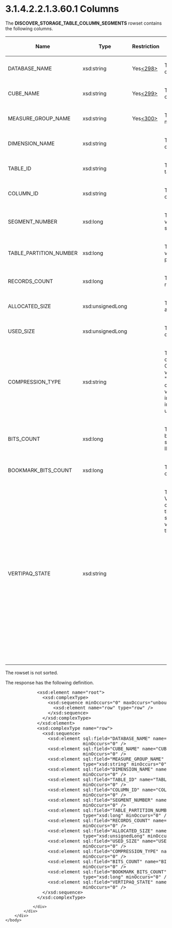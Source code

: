 <html dir="LTR" xmlns:mshelp="http://msdn.microsoft.com/mshelp" xmlns:ddue="http://ddue.schemas.microsoft.com/authoring/2003/5" xmlns:xlink="http://www.w3.org/1999/xlink" xmlns:tool="http://www.microsoft.com/tooltip">
    <head>
        <meta http-equiv="Content-Type" content="text/html; CHARSET=utf-8"></meta>
        <meta name="save" content="history"></meta>
        <title>3.1.4.2.2.1.3.60.1 Columns</title>
        <xml>
            <mshelp:toctitle title="3.1.4.2.2.1.3.60.1 Columns"></mshelp:toctitle>
            <mshelp:rltitle title="[MS-SSAS]: Columns"></mshelp:rltitle>
            <mshelp:keyword index="A" term="6f631e7e-9863-4d5a-8254-e7603efe271c"></mshelp:keyword>
            <mshelp:attr name="DCSext.ContentType" value="open specification"></mshelp:attr>
            <mshelp:attr name="AssetID" value="6f631e7e-9863-4d5a-8254-e7603efe271c"></mshelp:attr>
            <mshelp:attr name="TopicType" value="kbRef"></mshelp:attr>
            <mshelp:attr name="DCSext.Title" value="[MS-SSAS]: Columns" />
        </xml>
    </head>
    <body>
        <div id="header">
            <h1 class="heading">3.1.4.2.2.1.3.60.1 Columns</h1>
        </div>
        <div id="mainSection">
            <div id="mainBody">
                <div id="allHistory" class="saveHistory"></div>
                <div id="sectionSection0" class="section" name="collapseableSection">
                    

<p>The <b>DISCOVER_STORAGE_TABLE_COLUMN_SEGMENTS</b> rowset
contains the following columns.</p>

<table>
 <thead>
  <tr>
   <th>
   <p>Name</p>
   </th>
   <th>
   <p>Type</p>
   </th>
   <th>
   <p>Restriction</p>
   </th>
   <th>
   <p>Description</p>
   </th>
  </tr>
 </thead>
 <tr>
  <td>
  <p>DATABASE_NAME</p>
  </td>
  <td>
  <p>xsd:string</p>
  </td>
  <td>
  <p>Yes<a id="Appendix_A_Target_298"></a><a href="b9ac4859-2662-44ca-b131-9addd8b953dc.htm#Appendix_A_298" aria-label="Product behavior note 298">&lt;298&gt;</a></p>
  </td>
  <td>
  <p>The name of the database.</p>
  </td>
 </tr>
 <tr>
  <td>
  <p>CUBE_NAME</p>
  </td>
  <td>
  <p>xsd:string</p>
  </td>
  <td>
  <p>Yes<a id="Appendix_A_Target_299"></a><a href="b9ac4859-2662-44ca-b131-9addd8b953dc.htm#Appendix_A_299" aria-label="Product behavior note 299">&lt;299&gt;</a></p>
  </td>
  <td>
  <p>The name of the cube.</p>
  </td>
 </tr>
 <tr>
  <td>
  <p>MEASURE_GROUP_NAME</p>
  </td>
  <td>
  <p>xsd:string</p>
  </td>
  <td>
  <p>Yes<a id="Appendix_A_Target_300"></a><a href="b9ac4859-2662-44ca-b131-9addd8b953dc.htm#Appendix_A_300" aria-label="Product behavior note 300">&lt;300&gt;</a></p>
  </td>
  <td>
  <p>The name of the measure group.</p>
  </td>
 </tr>
 <tr>
  <td>
  <p>DIMENSION_NAME</p>
  </td>
  <td>
  <p>xsd:string</p>
  </td>
  <td>
  <p> </p>
  </td>
  <td>
  <p>The name of the dimension.</p>
  </td>
 </tr>
 <tr>
  <td>
  <p>TABLE_ID</p>
  </td>
  <td>
  <p>xsd:string</p>
  </td>
  <td>
  <p> </p>
  </td>
  <td>
  <p>The ID of the table.</p>
  </td>
 </tr>
 <tr>
  <td>
  <p>COLUMN_ID</p>
  </td>
  <td>
  <p>xsd:string</p>
  </td>
  <td>
  <p> </p>
  </td>
  <td>
  <p>The ID of the column.</p>
  </td>
 </tr>
 <tr>
  <td>
  <p>SEGMENT_NUMBER</p>
  </td>
  <td>
  <p>xsd:long</p>
  </td>
  <td>
  <p> </p>
  </td>
  <td>
  <p>The numeric value of the segment.</p>
  </td>
 </tr>
 <tr>
  <td>
  <p>TABLE_PARTITION_NUMBER</p>
  </td>
  <td>
  <p>xsd:long</p>
  </td>
  <td>
  <p> </p>
  </td>
  <td>
  <p>The numeric value of the partition table.</p>
  </td>
 </tr>
 <tr>
  <td>
  <p>RECORDS_COUNT</p>
  </td>
  <td>
  <p>xsd:long</p>
  </td>
  <td>
  <p> </p>
  </td>
  <td>
  <p>The number of records.</p>
  </td>
 </tr>
 <tr>
  <td>
  <p>ALLOCATED_SIZE</p>
  </td>
  <td>
  <p>xsd:unsignedLong</p>
  </td>
  <td>
  <p> </p>
  </td>
  <td>
  <p>The size of allocated data.</p>
  </td>
 </tr>
 <tr>
  <td>
  <p>USED_SIZE</p>
  </td>
  <td>
  <p>xsd:unsignedLong</p>
  </td>
  <td>
  <p> </p>
  </td>
  <td>
  <p>The size of the data used.</p>
  </td>
 </tr>
 <tr>
  <td>
  <p>COMPRESSION_TYPE</p>
  </td>
  <td>
  <p>xsd:string</p>
  </td>
  <td>
  <p> </p>
  </td>
  <td>
  <p>The type of compression. Currently, this value is always
  &quot;NOSPLIT&quot;. The compression value is intended for internal server
  use only.</p>
  </td>
 </tr>
 <tr>
  <td>
  <p>BITS_COUNT</p>
  </td>
  <td>
  <p>xsd:long</p>
  </td>
  <td>
  <p> </p>
  </td>
  <td>
  <p>The count of bits required to store the Data IDs.</p>
  </td>
 </tr>
 <tr>
  <td>
  <p>BOOKMARK_BITS_COUNT</p>
  </td>
  <td>
  <p>xsd:long</p>
  </td>
  <td>
  <p> </p>
  </td>
  <td>
  <p>The bookmark count of BITS.</p>
  </td>
 </tr>
 <tr>
  <td>
  <p>VERTIPAQ_STATE</p>
  </td>
  <td>
  <p>xsd:string</p>
  </td>
  <td>
  <p> </p>
  </td>
  <td>
  <p>The state of the VertiPaq compression for this column
  segment. The value is one of the following:</p>
  <ul><li><p><span><span>  
  </span></span><span>COMPLETED – The VertiPaq
  compression completed successfully.</span></p>
  </li><li><p><span><span>  
  </span></span><span>TIMEBOXED – The VertiPaq
  compression was timeboxed.</span></p>
  </li><li><p><span><span>  
  </span></span><span>SKIPPED – The VertiPaq
  compression was skipped.</span></p>
  </li></ul></td>
 </tr>
</table>

<p>The rowset is not sorted.</p>

<p>The response has the following definition.</p>

<dl>
<dd>
<div><pre>       &lt;xsd:element name=&quot;root&quot;&gt;
         &lt;xsd:complexType&gt;
           &lt;xsd:sequence minOccurs=&quot;0&quot; maxOccurs=&quot;unbounded&quot;&gt;
             &lt;xsd:element name=&quot;row&quot; type=&quot;row&quot; /&gt;
           &lt;/xsd:sequence&gt;
         &lt;/xsd:complexType&gt;
       &lt;/xsd:element&gt;
       &lt;xsd:complexType name=&quot;row&quot;&gt;
         &lt;xsd:sequence&gt;
           &lt;xsd:element sql:field=&quot;DATABASE_NAME&quot; name=&quot;DATABASE_NAME&quot; type=&quot;xsd:string&quot; 
                        minOccurs=&quot;0&quot; /&gt;
           &lt;xsd:element sql:field=&quot;CUBE_NAME&quot; name=&quot;CUBE_NAME&quot; type=&quot;xsd:string&quot; 
                        minOccurs=&quot;0&quot; /&gt;
           &lt;xsd:element sql:field=&quot;MEASURE_GROUP_NAME&quot; name=&quot;MEASURE_GROUP_NAME&quot; 
                        type=&quot;xsd:string&quot; minOccurs=&quot;0&quot; /&gt;
           &lt;xsd:element sql:field=&quot;DIMENSION_NAME&quot; name=&quot;DIMENSION_NAME&quot; type=&quot;xsd:string&quot; 
                        minOccurs=&quot;0&quot; /&gt;
           &lt;xsd:element sql:field=&quot;TABLE_ID&quot; name=&quot;TABLE_ID&quot; type=&quot;xsd:string&quot; 
                        minOccurs=&quot;0&quot; /&gt;
           &lt;xsd:element sql:field=&quot;COLUMN_ID&quot; name=&quot;COLUMN_ID&quot; type=&quot;xsd:string&quot; 
                        minOccurs=&quot;0&quot; /&gt;
           &lt;xsd:element sql:field=&quot;SEGMENT_NUMBER&quot; name=&quot;SEGMENT_NUMBER&quot; type=&quot;xsd:long&quot; 
                        minOccurs=&quot;0&quot; /&gt;
           &lt;xsd:element sql:field=&quot;TABLE_PARTITION_NUMBER&quot; name=&quot;TABLE_PARTITION_NUMBER&quot; 
                        type=&quot;xsd:long&quot; minOccurs=&quot;0&quot; /&gt;
           &lt;xsd:element sql:field=&quot;RECORDS_COUNT&quot; name=&quot;RECORDS_COUNT&quot; type=&quot;xsd:long&quot; 
                        minOccurs=&quot;0&quot; /&gt;
           &lt;xsd:element sql:field=&quot;ALLOCATED_SIZE&quot; name=&quot;ALLOCATED_SIZE&quot; 
                        type=&quot;xsd:unsignedLong&quot; minOccurs=&quot;0&quot; /&gt;
           &lt;xsd:element sql:field=&quot;USED_SIZE&quot; name=&quot;USED_SIZE&quot; type=&quot;xsd:unsignedLong&quot; 
                        minOccurs=&quot;0&quot; /&gt;
           &lt;xsd:element sql:field=&quot;COMPRESSION_TYPE&quot; name=&quot;COMPRESSION_TYPE&quot; type=&quot;xsd:string&quot; 
                        minOccurs=&quot;0&quot; /&gt;
           &lt;xsd:element sql:field=&quot;BITS_COUNT&quot; name=&quot;BITS_COUNT&quot; type=&quot;xsd:long&quot; 
                        minOccurs=&quot;0&quot; /&gt;
           &lt;xsd:element sql:field=&quot;BOOKMARK_BITS_COUNT&quot; name=&quot;BOOKMARK_BITS_COUNT&quot; 
                        type=&quot;xsd:long&quot; minOccurs=&quot;0&quot; /&gt;
           &lt;xsd:element sql:field=&quot;VERTIPAQ_STATE&quot; name=&quot;VERTIPAQ_STATE&quot; type=&quot;xsd:string&quot; 
                        minOccurs=&quot;0&quot; /&gt;
         &lt;/xsd:sequence&gt;
       &lt;/xsd:complexType&gt;
</pre></div>
</dd></dl>


                </div>
            </div>
        </div>
    </body>
</html>